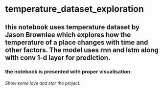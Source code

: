 # temperature_dataset_exploration
## this notebook uses temperature dataset by Jason Brownlee which explores how the temperature of a place changes with time and other factors. The model uses rnn and lstm along with conv 1-d layer for prediction.
### the notebook is presented with proper visualisation.
###### Show some love and star the project.
